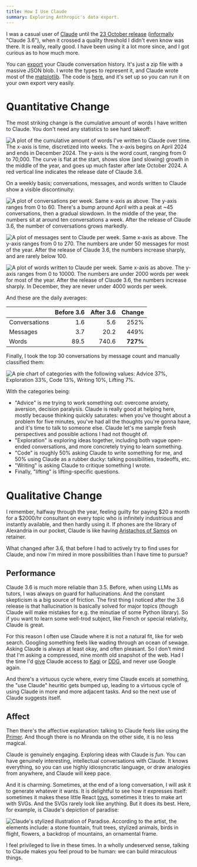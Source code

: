 ```yaml
---
title: How I Use Claude
summary: Exploring Anthropic's data export.
---
```


I was a casual user of [Claude] until the [23 October release][rel] ([informally][inf] "Claude 3.6"), when it crossed a quality threshold I didn't even know was there. It is really, really good. I have been using it a lot more since, and I got curious as to how much more.

You can [export][ex] your Claude conversation history. It's just a zip file with a massive JSON blob. I wrote the types to represent it, and Claude wrote most of the [matplotlib]. The code is [here][repo], and it's set up so you can run it on your own export very easily.

# Quantitative Change

The most striking change is the cumulative amount of words I have written to Claude. You don't need any statistics to see hard takeoff:

![A plot of the cumulative amount of words I've written to Claude over time. The x-axis is time, discretized into weeks. The x-axis begins on April 2024 and ends in December 2024. The y-axis is the word count, ranging from 0 to 70,000. The curve is flat at the start, shows slow (and slowing) growth in the middle of the year, and goes up much faster after late October 2024. A red vertical line indicates the release date of Claude 3.6.](/assets/content/how-i-use-claude/cw.png)

On a weekly basis; conversations, messages, and words written to Claude show a visible discontinuity:

![A plot of conversations per week. Same x-axis as above. The y-axis ranges from 0 to 60. There's a bump around April with a peak at ~45 conversations, then a gradual slowdown. In the middle of the year, the numbers sit at around ten conversations a week. After the release of Claude 3.6, the number of conversations grows markedly.](/assets/content/how-i-use-claude/cpw.png)

![A plot of messages sent to Claude per week. Same x-axis as above. The y-axis ranges from 0 to 270. The numbers are under 50 messages for most of the year. After the release of Claude 3.6, the numbers increase sharply, and are rarely below 100.](/assets/content/how-i-use-claude/mpw.png)

![A plot of words written to Claude per week. Same x-axis as above. The y-axis ranges from 0 to 10000. The numbers are under 2000 words per week for most of the year. After the release of Claude 3.6, the numbers increase sharply. In December, they are never under 4000 words per week.](/assets/content/how-i-use-claude/wpw.png)

And these are the daily averages:

|               | Before 3.6 | After 3.6 | Change     |
|---------------|-----------:|----------:|-----------:|
| Conversations | 1.6        | 5.6       | 252%       |
| Messages      | 3.7        | 20.2      | 449%       |
| Words         | 89.5       | 740.6     | **727%**   |

Finally, I took the top 30 conversations by message count and manually classified them:

![A pie chart of categories with the following values: Advice 37%, Exploration 33%, Code 13%, Writing 10%, Lifting 7%.](/assets/content/how-i-use-claude/categories.png)

With the categories being:

- "Advice" is me trying to work something out: overcome anxiety, aversion, decision paralysis. Claude is really good at helping here, mostly because thinking quickly saturates: when you've thought about a problem for five minutes, you've had all the thoughts you're gonna have, and it's time to talk to someone else. Claude let's me sample fresh perspectives and possible actions I had not thought of.
- "Exploration" is exploring ideas together, including both vague open-ended conversations, and more concretely trying to learn something.
- "Code" is roughly 50% asking Claude to write something for me, and 50% using Claude as a rubber ducky: talking possibilities, tradeoffs, etc.
- "Writing" is asking Claude to critique something I wrote.
- Finally, "lifting" is lifting-specific questions.

# Qualitative Change

I remember, halfway through the year, feeling guilty for paying $20 a month for a $2000/hr consultant on every topic who is infinitely industrious and instantly available, and then hardly using it. If phones are the library of Alexandria in our pocket, Claude is like having [Aristachos of Samos][ari] on retainer.

What changed after 3.6, that before I had to actively try to find uses for Claude, and now I'm mired in more possibilities than I have time to pursue?

## Performance

Claude 3.6 is much more reliable than 3.5. Before, when using LLMs as tutors, I was always on guard for hallucinations. And the constant skepticism is a big source of friction. The first thing I noticed after the 3.6 release is that hallucination is basically solved for major topics (though Claude will make mistakes for e.g. the minutiae of some Python library). So if you want to learn some well-trod subject, like French or special relativity, Claude is great.

For this reason I often use Claude where it is not a natural fit, like for web search. Googling something feels like wading through an ocean of sewage. Asking Claude is always at least okay, and often pleasant. So I don't mind that I'm asking a compressed, nine month old snapshot of the web. Had I the time I'd [give][tool] Claude access to [Kagi] or [DDG], and never use Google again.

And there's a virtuous cycle where, every time Claude excels at something, the "use Claude" heuritic gets bumped up, leading to a virtuous cycle of using Claude in more and more adjacent tasks. And so the next use of Claude suggests itself.

## Affect

Then there's the affective explanation: talking to Claude feels like using the [Primer][da]. And though there is no Miranda on the other side, it is no less magical.

Claude is genuinely engaging. Exploring ideas with Claude is _fun_. You can have genuinely interesting, intellectual conversations with Claude. It knows everything, so you can use highly idiosyncratic language, or draw analogies from anywhere, and Claude will keep pace.

And it is charming. Sometimes, at the end of a long conversation, I will ask it to generate whatever it wants. It is delightful to see how it expresses itself: sometimes it makes these little React [toys], sometimes it tries to make art with SVGs. And the SVGs rarely look like anything. But it does its best. Here, for example, is Claude's depiction of paradise:

![Claude's stylized illustration of Paradise. According to the artist, the elements include: a stone fountain, fruit trees, stylized animals, birds in flight, flowers, a backdrop of mountains, an ornamental frame.](/assets/content/how-i-use-claude/paradise.webp)

I feel privileged to live in these times. In a wholly undeserved sense, talking to Claude makes you feel proud to be human: we can build miraculous things.

[Claude]: https://claude.ai
[rel]: https://www.anthropic.com/news/3-5-models-and-computer-use
[inf]: https://x.com/search?q=%22claude+3.6%22
[ex]: https://support.anthropic.com/en/articles/9450526-how-can-i-export-my-claude-ai-data
[matplotlib]: https://matplotlib.org/
[ari]: https://en.wikipedia.org/wiki/Aristarchus_of_Samos
[da]: https://en.wikipedia.org/wiki/The_Diamond_Age
[repo]: https://github.com/eudoxia0/claude-export
[Kagi]: https://kagi.com/
[DDG]: https://duckduckgo.com/
[tool]: https://docs.anthropic.com/en/docs/build-with-claude/tool-use
[toys]: https://x.com/zetalyrae/status/1855813597131096547
